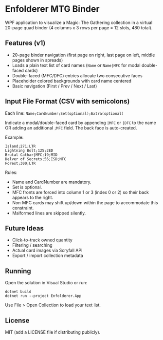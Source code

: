 # Enfolderer MTG Binder

WPF application to visualize a Magic: The Gathering collection in a virtual 20-page quad binder (4 columns x 3 rows per page = 12 slots, 480 total).

## Features (v1)
* 20-page binder navigation (first page on right, last page on left, middle pages shown in spreads)
* Loads a plain text list of card names (`Name` or `Name|MFC` for modal double-faced cards)
* Double-faced (MFC/DFC) entries allocate two consecutive faces
* Placeholder colored backgrounds with card name centered
* Basic navigation (First / Prev / Next / Last)

## Input File Format (CSV with semicolons)
Each line: `Name;CardNumber;Set(optional);Extra(optional)`

Indicate a modal/double-faced card by appending `|MFC` or `|DFC` to the name OR adding an additional `;MFC` field. The back face is auto-created.

Example:
```
Island;271;LTR
Lightning Bolt;125;2ED
Brutal Cathar|MFC;19;MID
Delver of Secrets;56;ISD;MFC
Forest;300;LTR
```

Rules:
* Name and CardNumber are mandatory.
* Set is optional.
* MFC fronts are forced into column 1 or 3 (index 0 or 2) so their back appears to the right.
* Non‑MFC cards may shift up/down within the page to accommodate this constraint.
* Malformed lines are skipped silently.

## Future Ideas
* Click-to-track owned quantity
* Filtering / searching
* Actual card images via Scryfall API
* Export / import collection metadata

## Running
Open the solution in Visual Studio or run:
```
dotnet build
dotnet run --project Enfolderer.App
```

Use File > Open Collection to load your text list.

## License
MIT (add a LICENSE file if distributing publicly).
